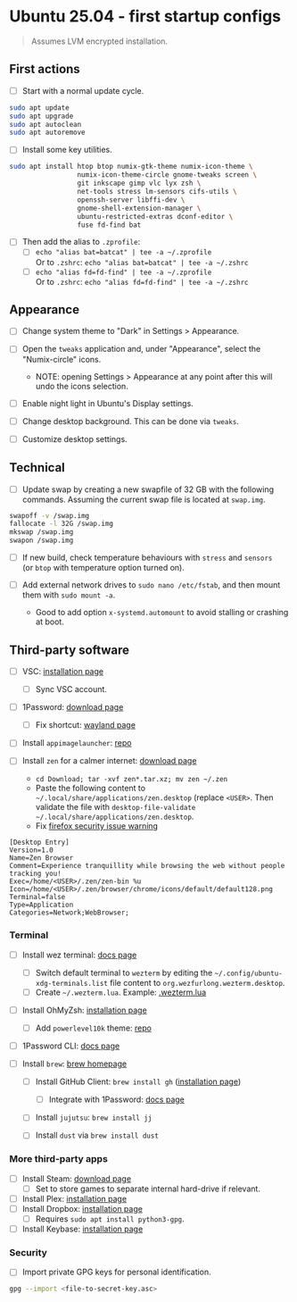 # Ubuntu 25.04 - first startup configs

> Assumes LVM encrypted installation.

## First actions

- [ ] Start with a normal update cycle.

```bash
sudo apt update
sudo apt upgrade
sudo apt autoclean
sudo apt autoremove
```

- [ ] Install some key utilities.

```bash
sudo apt install htop btop numix-gtk-theme numix-icon-theme \
                 numix-icon-theme-circle gnome-tweaks screen \
                 git inkscape gimp vlc lyx zsh \
                 net-tools stress lm-sensors cifs-utils \
                 openssh-server libffi-dev \
                 gnome-shell-extension-manager \
                 ubuntu-restricted-extras dconf-editor \
                 fuse fd-find bat
```

- [ ] Then add the alias to `.zprofile`:
  - [ ] `echo "alias bat=batcat" | tee -a ~/.zprofile`  
         Or to `.zshrc`: `echo "alias bat=batcat" | tee -a ~/.zshrc`
  - [ ] `echo "alias fd=fd-find" | tee -a ~/.zprofile`  
         Or to `.zshrc`: `echo "alias fd=fd-find" | tee -a ~/.zshrc`

## Appearance

- [ ] Change system theme to "Dark" in Settings > Appearance.
- [ ] Open the `tweaks` application and, under "Appearance", select the "Numix-circle" icons.

  - NOTE: opening Settings > Appearance at any point after this will undo the icons selection.

- [ ] Enable night light in Ubuntu's Display settings.
- [ ] Change desktop background. This can be done via `tweaks`.
- [ ] Customize desktop settings.

## Technical

- [ ] Update swap by creating a new swapfile of 32 GB with the following commands.
      Assuming the current swap file is located at `swap.img`.

```bash
swapoff -v /swap.img
fallocate -l 32G /swap.img
mkswap /swap.img
swapon /swap.img
```

- [ ] If new build, check temperature behaviours with `stress` and `sensors`  
       (or `btop` with temperature option turned on).

- [ ] Add external network drives to `sudo nano /etc/fstab`, and then mount them with `sudo mount -a`.
  - Good to add option `x-systemd.automount` to avoid stalling or crashing at boot.

## Third-party software

- [ ] VSC: [installation page](https://code.visualstudio.com/)

  - [ ] Sync VSC account.

- [ ] 1Password: [download page](https://1password.com/downloads/linux)

  - [ ] Fix shortcut: [wayland page](https://support.1password.com/keyboard-shortcuts/?linux#wayland)

- [ ] Install `appimagelauncher`: [repo](https://github.com/TheAssassin/AppImageLauncher/wiki/Install-on-Ubuntu-or-Debian)

- [ ] Install `zen` for a calmer internet: [download page](https://zen-browser.app/download/)

  - `cd Download; tar -xvf zen*.tar.xz; mv zen ~/.zen`
  - Paste the following content to `~/.local/share/applications/zen.desktop` (replace `<USER>`. Then validate the file with `desktop-file-validate ~/.local/share/applications/zen.desktop`.
  - Fix [firefox security issue warning](https://support.mozilla.org/en-US/kb/linux-security-warning?as=u&utm_source=inproduct)

```text
[Desktop Entry]
Version=1.0
Name=Zen Browser
Comment=Experience tranquillity while browsing the web without people tracking you!
Exec=/home/<USER>/.zen/zen-bin %u
Icon=/home/<USER>/.zen/browser/chrome/icons/default/default128.png
Terminal=false
Type=Application
Categories=Network;WebBrowser;
```

### Terminal

- [ ] Install wez terminal: [docs page](https://wezterm.org/install/linux.html#__tabbed_1_3)

  - [ ] Switch default terminal to `wezterm` by editing the `~/.config/ubuntu-xdg-terminals.list` file content to `org.wezfurlong.wezterm.desktop`.
  - [ ] Create `~/.wezterm.lua`. Example: [.wezterm.lua](https://raw.githubusercontent.com/ggirelli/configs/refs/heads/main/configs/.wezterm.lua)

- [ ] Install OhMyZsh: [installation page](https://ohmyz.sh/#install)

  - [ ] Add `powerlevel10k` theme: [repo](https://github.com/romkatv/powerlevel10k)

- [ ] 1Password CLI: [docs page](https://developer.1password.com/docs/cli/get-started/)

- [ ] Install `brew`: [brew homepage](https://brew.sh)

  - [ ] Install GitHub Client: `brew install gh` ([installation page](https://github.com/cli/cli#installation))

    - [ ] Integrate with 1Password: [docs page](https://developer.1password.com/docs/cli/shell-plugins/github/)

  - [ ] Install `jujutsu`: `brew install jj`
  - [ ] Install `dust` via `brew install dust`

### More third-party apps

- [ ] Install Steam: [download page](https://store.steampowered.com/about/)
  - [ ] Set to store games to separate internal hard-drive if relevant.
- [ ] Install Plex: [installation page](https://snapcraft.io/plex-desktop)
- [ ] Install Dropbox: [installation page](https://www.dropbox.com/install-linux)
  - [ ] Requires `sudo apt install python3-gpg`.
- [ ] Install Keybase: [installation page](https://keybase.io/download)

### Security

- [ ] Import private GPG keys for personal identification.

```bash
gpg --import <file-to-secret-key.asc>
```
